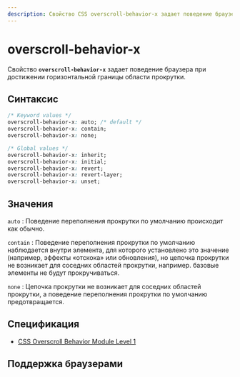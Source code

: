 ```yaml
---
description: Свойство CSS overscroll-behavior-x задает поведение браузера при достижении горизонтальной границы области прокрутки.
---
```


# overscroll-behavior-x

Свойство **`overscroll-behavior-x`** задает поведение браузера при достижении горизонтальной границы области прокрутки.

## Синтаксис

```css
/* Keyword values */
overscroll-behavior-x: auto; /* default */
overscroll-behavior-x: contain;
overscroll-behavior-x: none;

/* Global values */
overscroll-behavior-x: inherit;
overscroll-behavior-x: initial;
overscroll-behavior-x: revert;
overscroll-behavior-x: revert-layer;
overscroll-behavior-x: unset;
```

## Значения

`auto`
: Поведение переполнения прокрутки по умолчанию происходит как обычно.

`contain`
: Поведение переполнения прокрутки по умолчанию наблюдается внутри элемента, для которого установлено это значение (например, эффекты «отскока» или обновления), но цепочка прокрутки не возникает для соседних областей прокрутки, например. базовые элементы не будут прокручиваться.

`none`
: Цепочка прокрутки не возникает для соседних областей прокрутки, а поведение переполнения прокрутки по умолчанию предотвращается.

## Спецификация

- [CSS Overscroll Behavior Module Level 1](https://w3c.github.io/csswg-drafts/css-overscroll/#overscroll-behavior-longhands-physical)

## Поддержка браузерами

<p class="ciu_embed" data-feature="mdn-css__properties__overscroll-behavior-x" data-periods="future_1,current,past_1,past_2" data-accessible-colours="false"></p>

